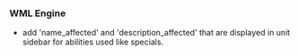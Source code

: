 ### WML Engine
* add 'name_affected' and 'description_affected' that are displayed in unit sidebar for abilities used like specials.